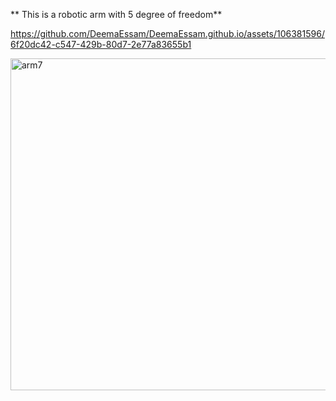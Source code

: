 **
This is a robotic arm with 5 degree of freedom**


https://github.com/DeemaEssam/DeemaEssam.github.io/assets/106381596/6f20dc42-c547-429b-80d7-2e77a83655b1

<img width="531" alt="arm7" src="https://github.com/DeemaEssam/DeemaEssam.github.io/assets/106381596/5abb6063-b0fe-47ca-aca2-786f5954d1cf">
